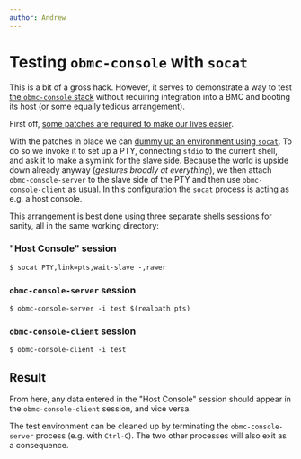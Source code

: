 ```yaml
---
author: Andrew
---
```


# Testing `obmc-console` with `socat`

This is a bit of a gross hack. However, it serves to demonstrate a way to test
[the `obmc-console` stack][obmc-console] without requiring integration into a
BMC and booting its host (or some equally tedious arrangement).

[obmc-console]: https://github.com/openbmc/obmc-console

First off, [some patches are required to make our lives
easier][openbmc-gerrit-topic-pty].

[openbmc-gerrit-topic-pty]: https://gerrit.openbmc.org/q/topic:pty

With the patches in place we can [dummy up an environment using `socat`][socat].
To do so we invoke it to set up a PTY, connecting `stdio` to the current shell,
and ask it to make a symlink for the slave side.  Because the world is upside
down already anyway (*gestures broadly at everything*), we then attach
`obmc-console-server` to the slave side of the PTY and then use
`obmc-console-client` as usual. In this configuration the `socat` process is
acting as e.g. a host console.

[socat]: http://www.dest-unreach.org/socat/

This arrangement is best done using three separate shells sessions for sanity,
all in the same working directory:

### "Host Console" session

```
$ socat PTY,link=pts,wait-slave -,rawer
```

### `obmc-console-server` session

```
$ obmc-console-server -i test $(realpath pts)
```

### `obmc-console-client` session

```
$ obmc-console-client -i test
```

## Result

From here, any data entered in the "Host Console" session should appear in the
`obmc-console-client` session, and vice versa.

The test environment can be cleaned up by terminating the `obmc-console-server`
process (e.g. with `Ctrl-C`). The two other processes will also exit as a
consequence.

